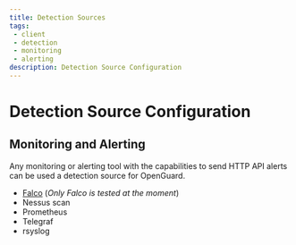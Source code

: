```yaml
---
title: Detection Sources
tags:
 - client
 - detection
 - monitoring
 - alerting
description: Detection Source Configuration
---
```


# Detection Source Configuration

## Monitoring and Alerting

Any monitoring or alerting tool with the capabilities to send HTTP API alerts can be used a detection source for OpenGuard.

- [Falco](/docs/detection/falco) (*Only Falco is tested at the moment*)
- Nessus scan
- Prometheus
- Telegraf
- rsyslog
